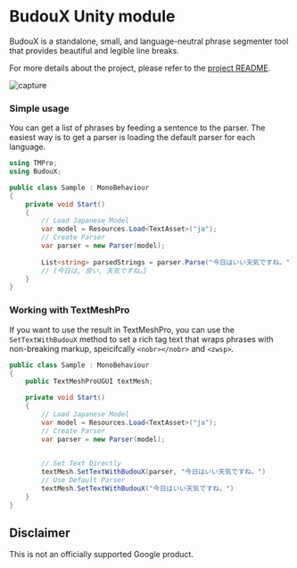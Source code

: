 # BudouX Unity module

BudouX is a standalone, small, and language-neutral phrase segmenter tool that
provides beautiful and legible line breaks.

For more details about the project, please refer to the [project README](https://github.com/google/budoux/).

![capture]("./capture.gif")

### Simple usage

You can get a list of phrases by feeding a sentence to the parser.
The easiest way is to get a parser is loading the default parser for each language.

```cs
using TMPro;
using BudouX;

public class Sample : MonoBehaviour
{
    private void Start()
    {
        // Load Japanese Model
        var model = Resources.Load<TextAsset>("ja");
        // Create Parser
        var parser = new Parser(model);
        
        List<string> parsedStrings = parser.Parse("今日はいい天気ですね。");
        // [今日は, 良い, 天気ですね。]
    }
}
```

### Working with TextMeshPro

If you want to use the result in TextMeshPro, you can use the `SetTextWithBudouX` method to set a rich tag text that wraps phrases with non-breaking markup, speicifcally `<nobr></nobr>` and `<zwsp>`.

```cs
public class Sample : MonoBehaviour
{
    public TextMeshProUGUI textMesh;

    private void Start()
    {
        // Load Japanese Model
        var model = Resources.Load<TextAsset>("ja");
        // Create Parser
        var parser = new Parser(model);
        

        // Set Text Directly
        textMesh.SetTextWithBudouX(parser, "今日はいい天気ですね。")
        // Use Default Parser
        textMesh.SetTextWithBudouX("今日はいい天気ですね。")
    }
}
```

## Disclaimer

This is not an officially supported Google product.